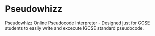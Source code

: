 # Pseudowhizz
Pseudowhizz Online Pseudocode Interpreter - Designed just for GCSE students to easily write and excecute IGCSE standard pseudocode.
